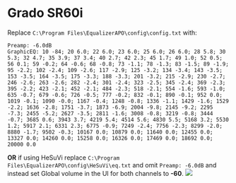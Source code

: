 # Grado SR60i
Replace `C:\Program Files\EqualizerAPO\config\config.txt` with:
```
Preamp: -6.0dB
GraphicEQ: 10 -84; 20 6.0; 22 6.0; 23 6.0; 25 6.0; 26 6.0; 28 5.8; 30 5.3; 32 4.7; 35 3.9; 37 3.4; 40 2.7; 42 2.3; 45 1.7; 49 1.0; 52 0.5; 56 0.1; 59 -0.2; 64 -0.6; 68 -0.8; 73 -1.1; 78 -1.3; 83 -1.5; 89 -1.9; 95 -2.2; 102 -2.4; 109 -2.6; 117 -2.9; 125 -3.2; 134 -3.4; 143 -3.5; 153 -3.5; 164 -3.5; 175 -3.3; 188 -3.3; 201 -3.2; 215 -2.9; 230 -2.7; 246 -2.6; 263 -2.6; 282 -2.4; 301 -2.4; 323 -2.5; 345 -2.4; 369 -2.3; 395 -2.2; 423 -2.1; 452 -2.1; 484 -2.3; 518 -2.1; 554 -1.6; 593 -1.0; 635 -0.7; 679 -0.6; 726 -0.5; 777 -0.2; 832 -0.1; 890 -0.1; 952 0.0; 1019 -0.1; 1090 -0.0; 1167 -0.4; 1248 -0.8; 1336 -1.1; 1429 -1.6; 1529 -2.2; 1636 -2.8; 1751 -3.7; 1873 -6.9; 2004 -9.8; 2145 -9.2; 2295 -7.3; 2455 -5.2; 2627 -3.5; 2811 -1.6; 3008 -0.8; 3219 -0.8; 3444 -0.7; 3685 0.6; 3943 3.7; 4219 5.4; 4514 5.6; 4830 5.5; 5168 3.2; 5530 1.2; 5917 2.1; 6331 2.3; 6775 -0.9; 7249 -2.4; 7756 -2.3; 8299 -2.0; 8880 -1.7; 9502 -0.3; 10167 0.0; 10879 0.0; 11640 0.0; 12455 0.0; 13327 0.0; 14260 0.0; 15258 0.0; 16326 0.0; 17469 0.0; 18692 0.0; 20000 0.0
```
**OR** if using HeSuVi replace `C:\Program Files\EqualizerAPO\config\HeSuVi\eq.txt` and omit `Preamp: -6.0dB` and instead set Global volume in the UI for both channels to **-60**.
![](https://raw.githubusercontent.com/jaakkopasanen/AutoEq/master/results/Innerfidelity%202017/innerfidelity/onear/Grado%20SR60i/Grado%20SR60i.png)